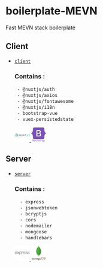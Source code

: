 # boilerplate-MEVN

Fast MEVN stack boilerplate 

## Client

-  [`client`](./client/)
    <h3 align="left">Contains :</h3>

        - @nuxtjs/auth
        - @nuxtjs/axios
        - @nuxtjs/fontawesome
        - @nuxtjs/i18n
        - bootstrap-vue
        - vuex-persistedstate

    <p align="left">
    <a href="https://www.nuxtjs.com" target="_blank" rel="noreferrer">
        <img src="https://raw.githubusercontent.com/devicons/devicon/master/icons/nuxtjs/nuxtjs-original-wordmark.svg" alt="nuxtjs" width="40" height="40" />
    </a>
    <a href="https://getbootstrap.com" target="_blank"
            rel="noreferrer">
        <img src="https://raw.githubusercontent.com/devicons/devicon/master/icons/bootstrap/bootstrap-plain-wordmark.svg"
                alt="bootstrap" width="40" height="40"/> 
    </a>
    </p>

## Server 
- [`server`](./server/)
    <h3 align="left">Contains :</h3>

        - express
        - jsonwebtoken
        - bcryptjs
        - cors
        - nodemailer
        - mongoose
        - handlebars
    <p align="left">
    <a href="https://developer.mozilla.org/en-US/docs/Web/JavaScript"
        target="_blank" rel="noreferrer"> 
        <img
            src="https://raw.githubusercontent.com/devicons/devicon/master/icons/express/express-original-wordmark.svg"
            alt="express" width="40" height="40" /> 
    </a> 
    <a href="https://www.mongodb.com" target="_blank" rel="noreferrer">
        <img src="https://raw.githubusercontent.com/devicons/devicon/master/icons/mongodb/mongodb-original-wordmark.svg" alt="mongodb"
            width="40" height="40" /> 
    </a>
    </p>
